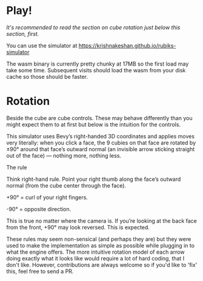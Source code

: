 # Play!
*It's recommended to read the section on cube rotation just below this section, first.*

You can use the simulator at https://krishnakeshan.github.io/rubiks-simulator

The wasm binary is currently pretty chunky at 17MB so the first load may take some time. Subsequent visits should load the wasm from your disk cache so those should be faster.

# Rotation
Beside the cube are cube controls. These may behave differently than you might expect them to at first but below is the intuition for the controls.

This simulator uses Bevy’s right-handed 3D coordinates and applies moves very literally:
when you click a face, the 9 cubies on that face are rotated by ±90° around that face’s outward normal (an invisible arrow sticking straight out of the face) — nothing more, nothing less.

The rule

Think right-hand rule. Point your right thumb along the face’s outward normal (from the cube center through the face).

+90° = curl of your right fingers.

-90° = opposite direction.

This is true no matter where the camera is. If you’re looking at the back face from the front, +90° may look reversed. This is expected.

These rules may seem non-sensical (and perhaps they are) but they were used to make the implementation as simple as possible while plugging in to what the engine offers. The more intuitive rotation model of each arrow doing exactly what it looks like would require a lot of hard coding, that I don't like. However, contributions are always welcome so if you'd like to 'fix' this, feel free to send a PR.

